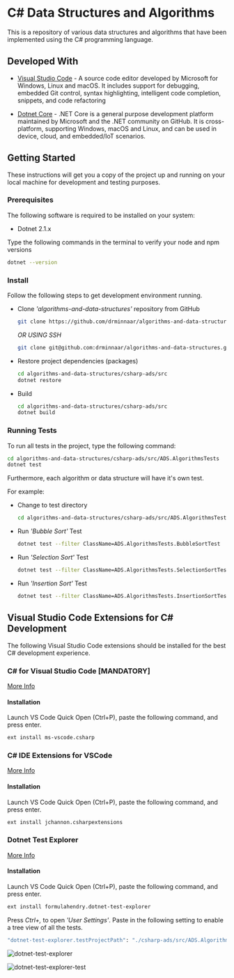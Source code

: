 # C# Data Structures and Algorithms

This is a repository of various data structures and algorithms that have been implemented using the C# programming language.

## Developed With

* [Visual Studio Code](https://code.visualstudio.com/) - A source code editor developed by Microsoft for Windows, Linux and macOS. It includes support for debugging, embedded Git control, syntax highlighting, intelligent code completion, snippets, and code refactoring

* [Dotnet Core](https://www.microsoft.com/net/learn/get-started) - .NET Core is a general purpose development platform maintained by Microsoft and the .NET community on GitHub. It is cross-platform, supporting Windows, macOS and Linux, and can be used in device, cloud, and embedded/IoT scenarios.

## Getting Started

These instructions will get you a copy of the project up and running on your local machine for development and testing purposes.

### Prerequisites

The following software is required to be installed on your system:

* Dotnet 2.1.x

Type the following commands in the terminal to verify your node and npm versions

```bash
dotnet --version
```

### Install

Follow the following steps to get development environment running.

* Clone _'algorithms-and-data-structures'_ repository from GitHub

  ```bash
  git clone https://github.com/drminnaar/algorithms-and-data-structures.git
  ```

  _OR USING SSH_

  ```bash
  git clone git@github.com:drminnaar/algorithms-and-data-structures.git
  ```

* Restore project dependencies (packages)

  ```bash
  cd algorithms-and-data-structures/csharp-ads/src
  dotnet restore
  ```

* Build

  ```bash
  cd algorithms-and-data-structures/csharp-ads/src
  dotnet build
  ```

### Running Tests

To run all tests in the project, type the following command:

```bash
cd algorithms-and-data-structures/csharp-ads/src/ADS.AlgorithmsTests
dotnet test
```

Furthermore, each algorithm or data structure will have it's own test.

For example:

* Change to test directory

   ```bash
   cd algorithms-and-data-structures/csharp-ads/src/ADS.AlgorithmsTests
   ```

* Run _'Bubble Sort'_ Test

  ```bash
  dotnet test --filter ClassName=ADS.AlgorithmsTests.BubbleSortTest
  ```

* Run _'Selection Sort'_ Test

  ```bash
  dotnet test --filter ClassName=ADS.AlgorithmsTests.SelectionSortTest
  ```

* Run _'Insertion Sort'_ Test

  ```bash
  dotnet test --filter ClassName=ADS.AlgorithmsTests.InsertionSortTest
  ```

## Visual Studio Code Extensions for C# Development

The following Visual Studio Code extensions should be installed for the best C# development experience.

### C# for Visual Studio Code [MANDATORY]

[More Info](https://marketplace.visualstudio.com/items?itemName=ms-vscode.csharp)

#### Installation

Launch VS Code Quick Open (Ctrl+P), paste the following command, and press enter.

```bash
ext install ms-vscode.csharp
```

### C# IDE Extensions for VSCode

[More Info](https://marketplace.visualstudio.com/items?itemName=jchannon.csharpextensions)

#### Installation

Launch VS Code Quick Open (Ctrl+P), paste the following command, and press enter.

```bash
ext install jchannon.csharpextensions
```

### Dotnet Test Explorer

[More Info](https://marketplace.visualstudio.com/items?itemName=formulahendry.dotnet-test-explorer)

#### Installation

Launch VS Code Quick Open (Ctrl+P), paste the following command, and press enter.

```bash
ext install formulahendry.dotnet-test-explorer
```

Press _Ctrl+,_ to open _'User Settings'_. Paste in the following setting to enable a tree view of all the tests.

```bash
"dotnet-test-explorer.testProjectPath": "./csharp-ads/src/ADS.AlgorithmsTests"
```

![dotnet-test-explorer](https://user-images.githubusercontent.com/33935506/40589267-8e551efe-61ea-11e8-9762-0d500a84063d.png)

![dotnet-test-explorer-test](https://user-images.githubusercontent.com/33935506/40589314-860da09e-61eb-11e8-8dcd-5af7d205dd14.png)